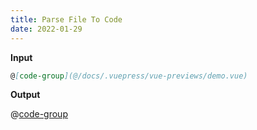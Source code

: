 ```yaml
---
title: Parse File To Code
date: 2022-01-29
---
```


**Input**

```md
@[code-group](@/docs/.vuepress/vue-previews/demo.vue)
```

**Output**

@[code-group](@/docs/.vuepress/vue-previews/demo.vue)
